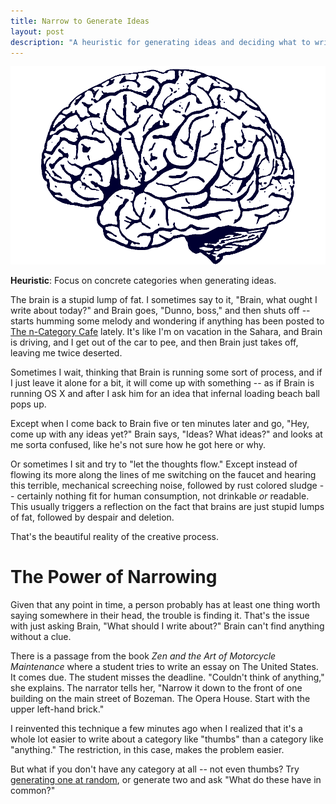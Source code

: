```yaml
---
title: Narrow to Generate Ideas
layout: post
description: "A heuristic for generating ideas and deciding what to write about."
---
```


!["Picture of a brain."](/img/brain.png)

**Heuristic**: Focus on concrete categories when generating ideas.

The brain is a stupid lump of fat. I sometimes say to it, "Brain, what ought I
write about today?" and Brain goes, "Dunno, boss," and then shuts off -- starts
humming some melody and wondering if anything has been posted to [The n-Category
Cafe](http://golem.ph.utexas.edu/category/) lately. It's
like I'm on vacation in the Sahara, and Brain is driving, and I get out of the
car to pee, and then Brain just takes off, leaving me twice deserted.

Sometimes I wait, thinking that Brain is running some sort of process, and if I
just leave it alone for a bit, it will come up with something -- as if Brain is
running OS X and after I ask him for an idea that infernal loading beach ball
pops up. 

Except when I come back to Brain five or ten minutes later and go, "Hey, come
up with any ideas yet?" Brain says, "Ideas? What ideas?" and looks at me sorta
confused, like he's not sure how he got here or why. 

Or sometimes I sit and try to "let the thoughts flow." Except instead of flowing
its more along the lines of me switching on the faucet and hearing this
terrible, mechanical screeching noise, followed by rust colored sludge --
certainly nothing fit for human consumption, not drinkable *or* readable. This usually triggers a reflection
on the fact that brains are just stupid lumps of fat, followed by despair and
deletion.

That's the beautiful reality of the creative process.

# The Power of Narrowing

Given that any point in time, a person probably has at least one thing worth
saying somewhere in their head, the trouble is finding it. That's the issue with just asking Brain, "What should I write about?" Brain can't find anything
without a clue.

There is a passage from the book *Zen and the Art of Motorcycle Maintenance*
where a student tries to write an essay on The United States. It comes due. The
student misses the deadline. "Couldn't think of anything," she explains. The
narrator tells her, "Narrow it down to the front of one building on the main street of Bozeman. The
Opera House. Start with the upper left-hand brick."

I reinvented this technique a few minutes ago when I realized that it's a whole
lot easier to write about a category like "thumbs" than a category like
"anything." The restriction, in this case, makes the problem easier. 

But what if you don't have any category at all -- not even thumbs? Try
[generating one at random](http://watchout4snakes.com/wo4snakes/Random/RandomWordPlus),
or generate two and ask "What do these have in common?"
